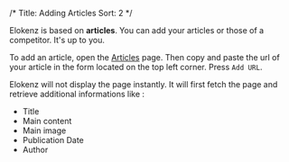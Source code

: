 /*
Title: Adding Articles
Sort: 2
*/

Elokenz is based on **articles**. You can add your articles or those of a competitor. It's up to you.

To add an article, open the [Articles](http://dashboard.elokenz.com/#/articles) page. Then copy and paste the url of your article in the form located on the top left corner. Press `Add URL`.

Elokenz will not display the page instantly. It will first fetch the page and retrieve additional informations like :

* Title
* Main content
* Main image
* Publication Date
* Author